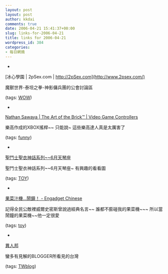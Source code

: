 ```yaml
---
layout: post
layout: post
author: kkdai
comments: true
date: 2006-04-21 15:41:37+00:00
slug: links-for-2006-04-21
title: links for 2006-04-21
wordpress_id: 384
categories:
- 每日網摘
---
```



	
  * 
		

[冰心學園 | 2pSex.com | http://2pSex.com](http://www.2psex.com/)


		

魔獸世界-泰坦之拳-神影傭兵團的公會討論區


		

(tags: [WOW](http://del.icio.us/kkdai/WOW))


	

	
  * 
		

[Nathan Sawaya | The Art of the Brick™ | Video Game Controllers](http://www.nathanbrickartist.com/video_game_controllers.html)


		

樂高作成的XBOX搖桿~~ 只能說~ 這些樂高達人真是太厲害了


		

(tags: [funny](http://del.icio.us/kkdai/funny))


	

	
  * 
		

[聖鬥士聖衣神話系列~~6月天琴座](http://static.flickr.com/56/132257372_b3306122d1.jpg)


		

聖鬥士聖衣神話系列~~6月天琴座~ 有興趣的看看圖


		

(tags: [TOY](http://del.icio.us/kkdai/TOY))


	

	
  * 
		

[果菜汁機...鬧鐘！ - Engadget Chinese](http://chinese.engadget.com/2006/04/20/fruit-juice-machine-clock/)


		

記得全民公敵裡威爾史密斯曾說過經典名言~~  誰都不膨碰我的果菜機~~~  所以當鬧鐘的果菜機~~他一定很愛


		

(tags: [toy](http://del.icio.us/kkdai/toy))


	

	
  * 
		

[異人邦](http://www.celebsquad.com/)


		

蠻多有見解的BLOGGER所看見的台灣


		

(tags: [TWblog](http://del.icio.us/kkdai/TWblog))


	


